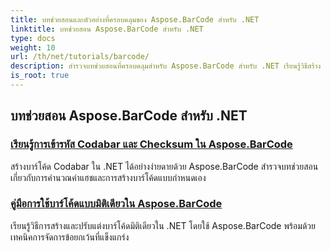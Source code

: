 ```yaml
---
title: บทช่วยสอนและตัวอย่างที่ครอบคลุมของ Aspose.BarCode สำหรับ .NET
linktitle: บทช่วยสอน Aspose.BarCode สำหรับ .NET
type: docs
weight: 10
url: /th/net/tutorials/barcode/
description: สำรวจบทช่วยสอนที่ครอบคลุมสำหรับ Aspose.BarCode สำหรับ .NET เรียนรู้วิธีสร้าง ปรับแต่ง และจัดการบาร์โค้ดด้วยคำแนะนำทีละขั้นตอนโดยละเอียด
is_root: true
---
```


## บทช่วยสอน Aspose.BarCode สำหรับ .NET
### [เรียนรู้การเข้ารหัส Codabar และ Checksum ใน Aspose.BarCode](./mastering-codabar-encoding-and-checksum/)
สร้างบาร์โค้ด Codabar ใน .NET ได้อย่างง่ายดายด้วย Aspose.BarCode สำรวจบทช่วยสอนเกี่ยวกับการคำนวณค่าแฮชและการสร้างบาร์โค้ดแบบกำหนดเอง
### [คู่มือการใช้บาร์โค้ดแบบมิติเดียวใน Aspose.BarCode](./guide-one-dimensional-barcode-types/)
เรียนรู้วิธีการสร้างและปรับแต่งบาร์โค้ดมิติเดียวใน .NET โดยใช้ Aspose.BarCode พร้อมด้วยเทคนิคการจัดการข้อยกเว้นที่แข็งแกร่ง